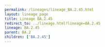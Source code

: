 ```yaml
---
permalink: /lineages/lineage_BA.2.45.html
layout: lineage_page
title: Lineage BA.2.45
redirect_to: ../lineage.html?lineage=BA.2.45
lineage: BA.2.45
parent: BA.2
children: ['BA.2.45']
---
```


